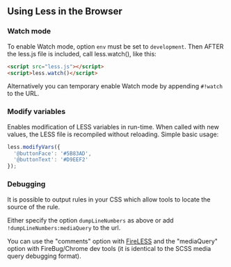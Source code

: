 ## Using Less in the Browser
### Watch mode
To enable Watch mode, option `env` must be set to `development`. Then AFTER the less.js file is included, call less.watch(), like this:

```html
<script src="less.js"></script>
<script>less.watch()</script>
```

Alternatively you can temporary enable Watch mode by appending `#!watch` to the URL.

### Modify variables

Enables modification of LESS variables in run-time. When called with new values, the LESS file is recompiled without reloading. Simple basic usage:

```js
less.modifyVars({
  '@buttonFace': '#5B83AD',
  '@buttonText': '#D9EEF2'
});
```

### Debugging
It is possible to output rules in your CSS which allow tools to locate the source of the rule.

Either specify the option `dumpLineNumbers` as above or add `!dumpLineNumbers:mediaQuery` to the url.

You can use the "comments" option with [FireLESS](https://addons.mozilla.org/en-us/firefox/addon/fireless/) and the "mediaQuery" option with FireBug/Chrome dev tools (it is identical to the SCSS media query debugging format).
